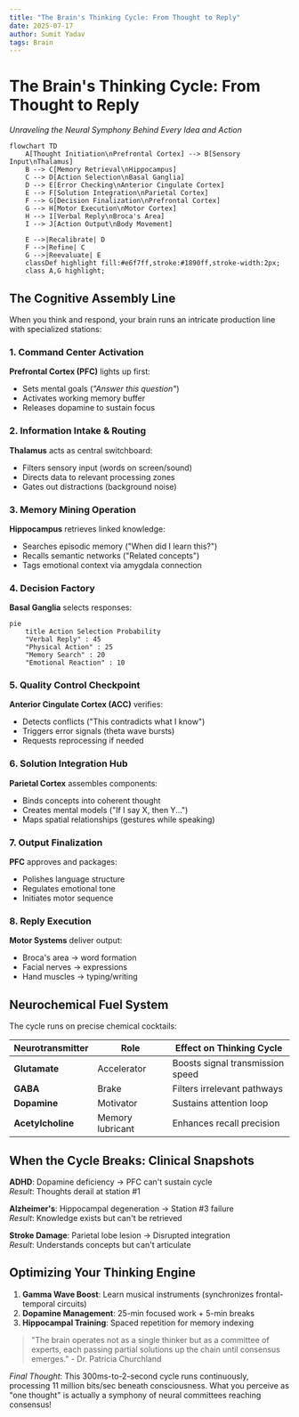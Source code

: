```yaml
---
title: "The Brain's Thinking Cycle: From Thought to Reply"
date: 2025-07-17
author: Sumit Yadav
tags: Brain
---
```

# The Brain's Thinking Cycle: From Thought to Reply  
*Unraveling the Neural Symphony Behind Every Idea and Action*  

```mermaid
flowchart TD
    A[Thought Initiation\nPrefrontal Cortex] --> B[Sensory Input\nThalamus]
    B --> C[Memory Retrieval\nHippocampus]
    C --> D[Action Selection\nBasal Ganglia]
    D --> E[Error Checking\nAnterior Cingulate Cortex]
    E --> F[Solution Integration\nParietal Cortex]
    F --> G[Decision Finalization\nPrefrontal Cortex]
    G --> H[Motor Execution\nMotor Cortex]
    H --> I[Verbal Reply\nBroca's Area]
    I --> J[Action Output\nBody Movement]
    
    E -->|Recalibrate| D
    F -->|Refine| C
    G -->|Reevaluate| E
    classDef highlight fill:#e6f7ff,stroke:#1890ff,stroke-width:2px;
    class A,G highlight;
```

## The Cognitive Assembly Line  
When you think and respond, your brain runs an intricate production line with specialized stations:

### 1. **Command Center Activation**  
**Prefrontal Cortex (PFC)** lights up first:  
- Sets mental goals (*"Answer this question"*)  
- Activates working memory buffer  
- Releases dopamine to sustain focus  

### 2. **Information Intake & Routing**  
**Thalamus** acts as central switchboard:  
- Filters sensory input (words on screen/sound)  
- Directs data to relevant processing zones  
- Gates out distractions (background noise)  

### 3. **Memory Mining Operation**  
**Hippocampus** retrieves linked knowledge:  
- Searches episodic memory ("When did I learn this?")  
- Recalls semantic networks ("Related concepts")  
- Tags emotional context via amygdala connection  

### 4. **Decision Factory**  
**Basal Ganglia** selects responses:  
```mermaid
pie
    title Action Selection Probability
    "Verbal Reply" : 45
    "Physical Action" : 25
    "Memory Search" : 20
    "Emotional Reaction" : 10
```

### 5. **Quality Control Checkpoint**  
**Anterior Cingulate Cortex (ACC)** verifies:  
- Detects conflicts ("This contradicts what I know")  
- Triggers error signals (theta wave bursts)  
- Requests reprocessing if needed  

### 6. **Solution Integration Hub**  
**Parietal Cortex** assembles components:  
- Binds concepts into coherent thought  
- Creates mental models ("If I say X, then Y...")  
- Maps spatial relationships (gestures while speaking)  

### 7. **Output Finalization**  
**PFC** approves and packages:  
- Polishes language structure  
- Regulates emotional tone  
- Initiates motor sequence  

### 8. **Reply Execution**  
**Motor Systems** deliver output:  
- Broca's area → word formation  
- Facial nerves → expressions  
- Hand muscles → typing/writing  

## Neurochemical Fuel System  
The cycle runs on precise chemical cocktails:  

| Neurotransmitter | Role                          | Effect on Thinking Cycle          |
|------------------|-------------------------------|-----------------------------------|
| **Glutamate**    | Accelerator                   | Boosts signal transmission speed |
| **GABA**         | Brake                         | Filters irrelevant pathways      |
| **Dopamine**     | Motivator                     | Sustains attention loop          |
| **Acetylcholine**| Memory lubricant              | Enhances recall precision        |

## When the Cycle Breaks: Clinical Snapshots  
**ADHD**: Dopamine deficiency → PFC can't sustain cycle  
*Result*: Thoughts derail at station #1  

**Alzheimer's**: Hippocampal degeneration → Station #3 failure  
*Result*: Knowledge exists but can't be retrieved  

**Stroke Damage**: Parietal lobe lesion → Disrupted integration  
*Result*: Understands concepts but can't articulate  

## Optimizing Your Thinking Engine  
1. **Gamma Wave Boost**: Learn musical instruments (synchronizes frontal-temporal circuits)  
2. **Dopamine Management**: 25-min focused work + 5-min breaks  
3. **Hippocampal Training**: Spaced repetition for memory indexing  

> "The brain operates not as a single thinker but as a committee of experts, each passing partial solutions up the chain until consensus emerges." - Dr. Patricia Churchland

*Final Thought*: This 300ms-to-2-second cycle runs continuously, processing 11 million bits/sec beneath consciousness. What you perceive as "one thought" is actually a symphony of neural committees reaching consensus!
